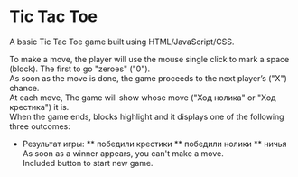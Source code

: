 
# Tic Tac Toe

A basic Tic Tac Toe game built using HTML/JavaScript/CSS. 

To make a move, the player will use the mouse single click to mark a space (block). The first to go "zeroes" ("0").   
As soon as the move is done, the game proceeds to the next player’s ("X") chance.   
At each move, The game will show whose move ("Ход нолика" or "Ход крестика") it is.    
When the game ends, blocks highlight and it displays one of the following three outcomes:  
- Результат игры: 
** победили крестики
** победили нолики
** ничья  
As soon as a winner appears, you can't make a move.  
Included button to start new game.
